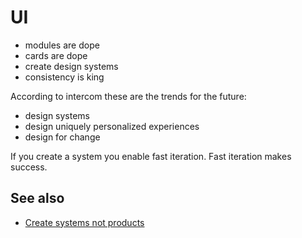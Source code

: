 # UI

- modules are dope
- cards are dope
- create design systems
- consistency is king

According to intercom these are the trends for the future:
- design systems
- design uniquely personalized experiences
- design for change

If you create a system you enable fast iteration. Fast iteration makes success.

## See also
- [Create systems not products](http://blog.intercom.io/design-futures-1-creating-systems-not-products/)
